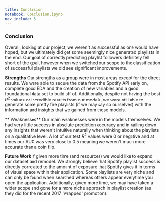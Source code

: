 ```yaml
---
title: Conclusion
notebook: Conclusion.ipynb
nav_include: 5
---
```



### Conclusion

Overall, looking at our project, we weren't as successful as one would have hoped, but we ultimately did get some seemingly nice generated playlists in the end. Our goal of correctly predicting playlist followers definitely fell short of the goal, however when we switched our scope to the classification of successful playlists we did see significant improvements.  

**Strengths**
Our strengths as a group were in most areas except for the direct results. We were able to secure the data from the Spotify API early on, complete good EDA and the creation of new variables and a good foundational data set to build off of. Additionally, despite not having the best $R^2$ values or incredible results from our models, we were still able to generate some pretty fire playlists (if we may say so ourselves) with the information and insights that we gained from these models.

** Weaknesses** Our main weaknesses were in the models themselves. We had very little success in absolute prediction accuracy and in nailing down any insights that weren't intuitive naturally when thinking about the playlists on a qualitative level. A lot of our test $R^2$ values were 0 or negative and at times our AUC was very close to 0.5 meaning we weren't much more accurate than a coin flip.

**Future Work** If given more time (and resources) we would like to expand our dataset and remodel. We strongly believe that Spotify playlist success is directly correlated to the amount of exposure that Spotify gives it in terms of visual space within their application. Some playlists are very niche and can only be found when searched whereas others appear everytime you open the application. Additionally, given more time, we may have taken a wider scope and gone for a more niche approach in playlist creation (as they did for the recent 2017 'wrapped' promotion).



```python

```

